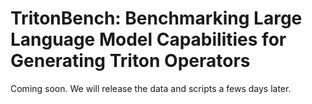 # TritonBench: Benchmarking Large Language Model Capabilities for Generating Triton Operators

Coming soon. We will release the data and scripts a fews days later.
